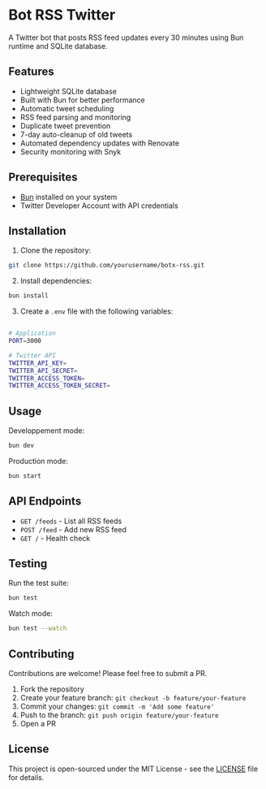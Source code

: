 # Bot RSS Twitter

A Twitter bot that posts RSS feed updates every 30 minutes using Bun runtime and SQLite database.

## Features

- Lightweight SQLite database
- Built with Bun for better performance
- Automatic tweet scheduling
- RSS feed parsing and monitoring
- Duplicate tweet prevention
- 7-day auto-cleanup of old tweets
- Automated dependency updates with Renovate
- Security monitoring with Snyk

## Prerequisites

- [Bun](https://bun.sh) installed on your system
- Twitter Developer Account with API credentials

## Installation

1. Clone the repository:

```bash
git clone https://github.com/yourusername/botx-rss.git
```

2. Install dependencies:

```bash
bun install
```

3. Create a `.env` file with the following variables:

```bash

# Application
PORT=3000

# Twitter API
TWITTER_API_KEY=
TWITTER_API_SECRET=
TWITTER_ACCESS_TOKEN=
TWITTER_ACCESS_TOKEN_SECRET=

```

## Usage

Developpement mode:

```bash
bun dev
```

Production mode:

```bash
bun start
```

## API Endpoints

- `GET /feeds` - List all RSS feeds
- `POST /feed` - Add new RSS feed
- `GET /` - Health check

## Testing

Run the test suite:

```bash
bun test
```

Watch mode:

```bash
bun test --watch
```

## Contributing

Contributions are welcome! Please feel free to submit a PR.

1. Fork the repository
2. Create your feature branch: `git checkout -b feature/your-feature`
3. Commit your changes: `git commit -m 'Add some feature'`
4. Push to the branch: `git push origin feature/your-feature`
5. Open a PR

## License

This project is open-sourced under the MIT License - see the [LICENSE](LICENSE) file for details.
